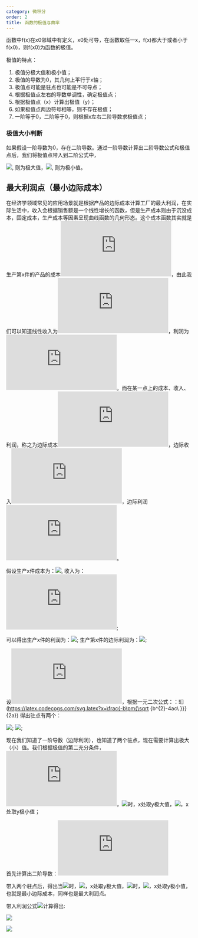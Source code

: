 ```yaml
---
category: 微积分
order: 2
title: 函数的极值与曲率
---
```


函数中f(x)在x0邻域中有定义，x0处可导，在函数取任一x，f(x)都大于或者小于f(x0)，则f(x0)为函数的极值。

极值的特点：

1. 极值分极大值和极小值；
2. 极值的导数为0，其几何上平行于x轴；
3. 极值点可能是驻点也可能是不可导点；
4. 根据极值点左右的导数单调性，确定极值点；
6. 根据极值点（x）计算出极值（y）；
7. 如果极值点两边符号相等，则不存在极值；
8. 一阶等于0，二阶等于0，则根据x左右二阶导数求极值点；


### 极值大小判断

如果假设一阶导数为0，存在二阶导数。通过一阶导数计算出二阶导数公式和极值点后，我们将极值点带入到二阶公式中，

![](https://latex.codecogs.com/svg.latex?f''(x)>0), 则为极大值，![](https://latex.codecogs.com/svg.latex?f''(x)<0), 则为极小值。

## 最大利润点（最小边际成本）

在经济学领域常见的应用场景就是根据产品的边际成本计算工厂的最大利润，在实际生活中，收入会根据销售额是一个线性增长的函数，但是生产成本则由于沉没成本，固定成本，生产成本等因素呈现曲线函数的几何形态。这个成本函数其实就是生产第x件的产品的成本![](https://latex.codecogs.com/svg.latex?C(x))，由此我们可以知道线性收入为![](https://latex.codecogs.com/svg.latex?r(x))，利润为![](https://latex.codecogs.com/svg.latex?p=C(x)-r(x))。而在某一点上的成本、收入、利润，称之为边际成本![](https://latex.codecogs.com/svg.latex?C'(x))，边际收入![](https://latex.codecogs.com/svg.latex?r'(x))，边际利润![](https://latex.codecogs.com/svg.latex?p'(x))。

假设生产x件成本为：![](https://latex.codecogs.com/svg.latex?C(x)=x^3-6x^2+15x), 收入为：![](https://latex.codecogs.com/svg.latex?r(x)=9x);

可以得出生产x件的利润为：![](https://latex.codecogs.com/svg.latex?p(x)=-3x^2+12x-6);
生产第x件的边际利润为：![](https://latex.codecogs.com/svg.latex?p'(x)=x^2-4x+2);

设![](https://latex.codecogs.com/svg.latex?p'(x)=0)，根据一元二次公式：：![](https://latex.codecogs.com/svg.latex?x=\frac{-b\pm{\sqrt {b^{2}-4ac\ }}}{2a}) 得出驻点有两个：

![](https://latex.codecogs.com/svg.latex?x_1=2-\sqrt{2}); ![](https://latex.codecogs.com/svg.latex?x_1=2+\sqrt{2});

现在我们知道了一阶导数（边际利润），也知道了两个驻点，现在需要计算出极大（小）值。我们根据极值的第二充分条件，![](https://latex.codecogs.com/svg.latex?f'(x)=0)，![](https://latex.codecogs.com/svg.latex?f''(x)<0)时，x处取y极大值，![](https://latex.codecogs.com/svg.latex?f''(x)>0)，x处取y极小值；

首先计算出二阶导数：![](https://latex.codecogs.com/svg.latex?p''(x)=2x-4)

带入两个驻点后，得出当![](https://latex.codecogs.com/svg.latex?x_1=2-\sqrt{2})时，![](https://latex.codecogs.com/svg.latex?p''(x)<0)，x处取y极大值，![](https://latex.codecogs.com/svg.latex?x_1=2+\sqrt{2})时，![](https://latex.codecogs.com/svg.latex?p''(x)>0)，x处取y极小值，也就是最小边际成本，同样也是最大利润点。

带入利润公式![](https://latex.codecogs.com/svg.latex?p(x)=-3x^2+12x-6)计算得出:

![](https://latex.codecogs.com/svg.latex?p_{max}=10+10\sqrt{2})

![](https://latex.codecogs.com/svg.latex?p_{min}=0)



